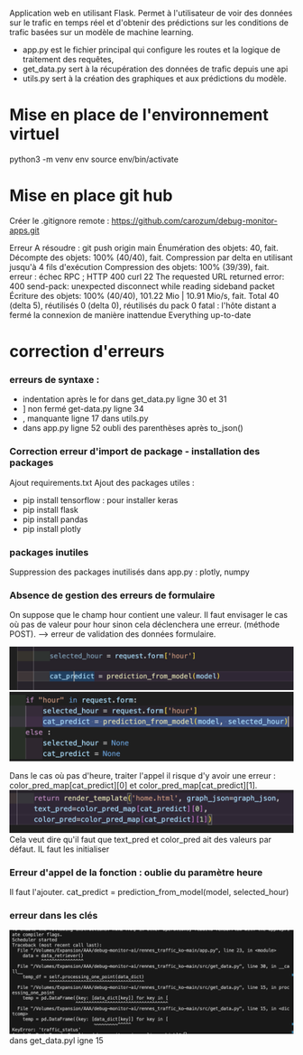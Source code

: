 Application web en utilisant Flask. Permet à l'utilisateur de voir des données sur le trafic en temps réel et d'obtenir des prédictions sur les conditions de trafic basées sur un modèle de machine learning.
- app.py est le fichier principal qui configure les routes et la logique de traitement des requêtes, 
- get_data.py sert à la récupération des données de trafic depuis une api
- utils.py sert à la création des graphiques et aux prédictions du modèle.

# Mise en place de l'environnement virtuel
python3 -m venv env
source env/bin/activate

# Mise en place git hub
Créer le .gitignore
remote : https://github.com/carozum/debug-monitor-apps.git

Erreur A résoudre : 
git push origin main
Énumération des objets: 40, fait.
Décompte des objets: 100% (40/40), fait.
Compression par delta en utilisant jusqu'à 4 fils d'exécution
Compression des objets: 100% (39/39), fait.
erreur : échec RPC ; HTTP 400 curl 22 The requested URL returned error: 400
send-pack: unexpected disconnect while reading sideband packet
Écriture des objets: 100% (40/40), 101.22 Mio | 10.91 Mio/s, fait.
Total 40 (delta 5), réutilisés 0 (delta 0), réutilisés du pack 0
fatal : l'hôte distant a fermé la connexion de manière inattendue
Everything up-to-date

# correction d'erreurs

### erreurs de syntaxe : 
- indentation après le for dans get_data.py ligne 30 et 31
- ] non fermé get-data.py ligne 34
- , manquante ligne 17 dans utils.py
- dans app.py ligne 52 oubli des parenthèses après to_json()


### Correction erreur d'import de package - installation des packages
Ajout requirements.txt
Ajout des packages utiles : 
- pip install tensorflow : pour installer keras
- pip install flask
- pip install pandas
- pip install plotly


### packages inutiles
Suppression des packages inutilisés dans app.py : plotly, numpy


### Absence de gestion des erreurs de formulaire 
On suppose que le champ hour contient une valeur. Il faut envisager le cas où pas de valeur pour hour sinon cela déclenchera une erreur. (méthode POST). --> erreur de validation des données formulaire.

![hour dans formulaire](image-1.png)
![hour corrigé](image-2.png)

Dans le cas où pas d'heure, traiter l'appel il risque d'y avoir une erreur : color_pred_map[cat_predict][0] et color_pred_map[cat_predict][1]. 
![alt text](image-3.png)
Cela veut dire qu'il faut que text_pred et color_pred ait des valeurs par défaut. IL faut les initialiser

### Erreur d'appel de la fonction : oublie du paramètre heure
Il faut l'ajouter. 
cat_predict = prediction_from_model(model, selected_hour)

### erreur dans les clés 
![erreur clé traffic_status](image.png) 
dans get_data.pyl igne 15

